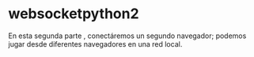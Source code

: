 # websocketpython2
En esta segunda parte , conectáremos un segundo navegador; podemos jugar desde diferentes navegadores en una red local.
